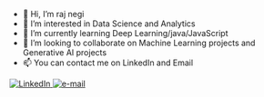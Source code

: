 - 👋 Hi, I’m raj negi
- 👀 I’m interested in Data Science and Analytics 
- 🌱 I’m currently learning Deep Learning/java/JavaScript 
- 💞️ I’m looking to collaborate on Machine Learning projects and Generative AI projects
- 📫 You can contact me on LinkedIn and Email
<div>
  <a href ="https://www.linkedin.com/in/vivek-negi-40a467252/"><img src="https://img.shields.io/badge/LinkedIn-blue?style=flat-square&logo=linkedin" alt ="LinkedIn">
  </a>
  <a href="mailto:vn7455861496@gmail.com">
        <img src="https://img.shields.io/badge/Email-blue?style=flat-square&logo=gmail&logoColor=white" alt="e-mail">
    </a>
</div>


<!---
rajnegi0226/rajnegi0226 is a ✨ special ✨ repository because its `README.md` (this file) appears on your GitHub profile.
You can click the Preview link to take a look at your changes.
--->

